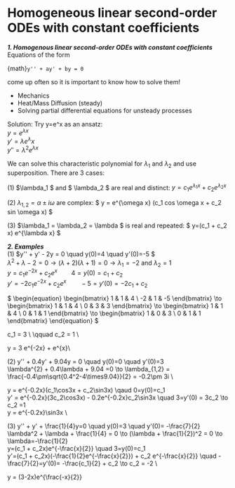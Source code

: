 # Homogeneous linear second-order ODEs with constant coefficients
***1. Homogenous linear second-order ODEs with constant coefficients*** \
Equations of the form

{math}`y'' + ay' + by = 0`


come up often so it is important to know how to solve them!
  * Mechanics
  * Heat/Mass Diffusion (steady)
  * Solving partial differential equations for unsteady processes

Solution: Try y=e^x as an ansatz: \
    $y = e^{\lambda x}$ \
    $y' = \lambda{e^\lambda x}$ \
    $y'' = \lambda^2 e^{\lambda x}$

We can solve this characteristic polynomial for $\lambda_1$ and $\lambda_2$ and use superposition. There are 3 cases:

(1) $\lambda_1 $ and $ \lambda_2 $ are real and distinct: $y = c_1 e^{\lambda_1 x} + c_2 e^{\lambda_2 x}$

(2) $\lambda_{1,2} = \alpha \pm i \omega$ are complex: $ y = e^{\omega x} (c_1 cos \omega x + c_2 sin \omega x) $

(3) $\lambda_1 = \lambda_2 = \lambda $ is real and repeated: $ y=(c_1 + c_2 x) e^{\lambda x} $

***2. Examples*** \
(1) $y'' + y' - 2y = 0 \quad y(0)=4 \quad y'(0)=-5 $\
    $\lambda^2 + \lambda -2 = 0 \to (\lambda+2)(\lambda+1)=0 \to \lambda_1 =-2$ and $\lambda_2 =1$ \
    $y = c_1 e^{-2x} + c_2 e^{x} \qquad 4=y(0)=c_1 + c_2$ \
    $y' = -2c_1 e^{-2x} + c_2 e^{x} \qquad -5=y'(0)=-2c_1 + c_2$

$
\begin{equation}
\begin{bmatrix}
1 & 1 & 4 \\
-2 & 1 & -5
\end{bmatrix}
\to
\begin{bmatrix}
1 & 1 & 4 \\
0 & 3 & 3 
\end{bmatrix}
\to
\begin{bmatrix}
1 & 1 & 4 \\
0 & 1 & 1
\end{bmatrix}
\to 
\begin{bmatrix}
1 & 0 & 3 \\
0 & 1 & 1
\end{bmatrix}
\end{equation}
$

c_1 = 3 \ \qquad c_2 = 1 \

y = 3 e^{-2x} + e^{x}\

(2) y'' + 0.4y' + 9.04y = 0 \quad y(0)=0 \quad y'(0)=3 \
\lambda^{2} + 0.4\lambda + 9.04 =0 \to \lambda_{1,2} = \frac{-0.4\pm\sqrt{0.4^2-4\times9.04}}{2} = -0.2\pm 3i \

y = e^{-0.2x}(c_1\cos3x + c_2\sin3x) \qaud 0=y(0)=c_1 \
y' = e^{-0.2x}(3c_2\cos3x) - 0.2e^{-0.2x}c_2\sin3x \quad 3=y'(0) = 3c_2 \to c_2 =1 \
y = e^{-0.2x}\sin3x \

(3) y'' + y' + \frac{1}{4}y=0 \quad y(0)=3 \quad y'(0)= -\frac{7}{2} \
\lambda^2 + \lambda + \frac{1}{4} = 0 \to (\lambda + \frac{1}{2})^2 = 0 \to \lambda=-\frac{1}{2} \
y=(c_1 + c_2x)e^{-\frac{x}{2}} \quad 3=y(0)=c_1 \
y'=(c_1 + c_2x)(-\frac{1}{2}e^{-\frac{x}{2}}) + c_2 e^{-\frac{x}{2}} \quad -\frac{7}{2}=y'(0)= -\frac{c_1}{2} + c_2 \to c_2 = -2 \

y = (3-2x)e^{\frac{-x}{2}}


















